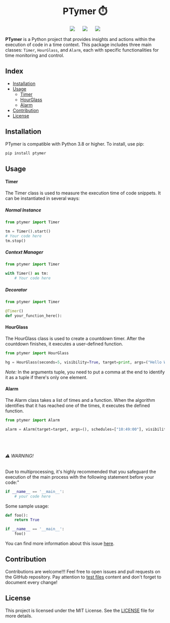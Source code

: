 <div align="center">
  <h1>PTymer ⏱️</h1>
  <img src="https://img.shields.io/badge/python-%2314354C.svg?style=for-the-badge&logo=python&logoColor=white">&nbsp;&nbsp;&nbsp;&nbsp;&nbsp;
  <img src="https://img.shields.io/badge/status-online-green?style=for-the-badge">&nbsp;&nbsp;&nbsp;&nbsp;&nbsp;
  <img src="https://img.shields.io/badge/license-MIT-yellow?style=for-the-badge">
</div>

**PTymer** is a Python project that provides insights and actions within the execution of code in a time context. This package includes three main classes: `Timer`, `HourGlass`, and `Alarm`, each with specific functionalities for time monitoring and control.

## Index

- [Installation](#installation)
- [Usage](#usage)
  - [Timer](#timer)
  - [HourGlass](#hourglass)
  - [Alarm](#alarm)
- [Contribution](#contribution)
- [License](#license)

## Installation

PTymer is compatible with Python 3.8 or higher. 
To install, use pip:

```bash
pip install ptymer
```

## Usage

#### Timer
The Timer class is used to measure the execution time of code snippets. It can be instantiated in several ways:
##### Normal Instance
```python
from ptymer import Timer

tm = Timer().start()
# Your code here
tm.stop()
```

##### Context Manager
```python
from ptymer import Timer

with Timer() as tm:
    # Your code here
```

##### Decorator
```python
from ptymer import Timer

@Timer()
def your_function_here():
```


#### HourGlass
The HourGlass class is used to create a countdown timer. After the countdown finishes, it executes a user-defined function.
```python
from ptymer import HourGlass

hg = HourGlass(seconds=5, visibility=True, target=print, args=("Hello World",)).start()
```

*Note:* In the arguments tuple, you need to put a comma at the end to identify it as a tuple if there's only one element.

#### Alarm
The Alarm class takes a list of times and a function. When the algorithm identifies that it has reached one of the times, it executes the defined function.
```python
from ptymer import Alarm

alarm = Alarm(target=target, args=(), schedules=["10:49:00"], visibility=True).start()
```

<br></br>

###### ⚠️ WARNING!
Due to multiprocessing, it's highly recommended that you safeguard the execution of the main process with the following statement before your code:"
```python
if __name__ == '__main__':
    # your code here
```
Some sample usage:
```python
def foo():
    return True

if __name__ == '__main__':
    foo()
```
You can find more information about this issue [here]().

## Contribution
Contributions are welcome!!! Feel free to open issues and pull requests on the GitHub repository.
Pay attention to [test files](https://github.com/hyskoniho/ptymer/tree/main/tests) content and don't forget to document every change!

## License
This project is licensed under the MIT License. See the [LICENSE](https://github.com/hyskoniho/ptymer/blob/main/LICENSE) file for more details.